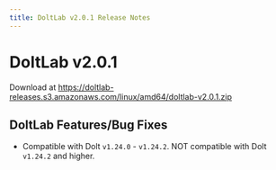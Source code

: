 ```yaml
---
title: DoltLab v2.0.1 Release Notes
---
```


# DoltLab v2.0.1
Download at https://doltlab-releases.s3.amazonaws.com/linux/amd64/doltlab-v2.0.1.zip

## DoltLab Features/Bug Fixes
* Compatible with Dolt `v1.24.0` - `v1.24.2`. NOT compatible with Dolt `v1.24.2` and higher.
